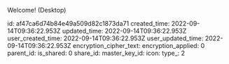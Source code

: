 Welcome! (Desktop)

id: af47ca6d74b84e49a509d82c1873da71
created_time: 2022-09-14T09:36:22.953Z
updated_time: 2022-09-14T09:36:22.953Z
user_created_time: 2022-09-14T09:36:22.953Z
user_updated_time: 2022-09-14T09:36:22.953Z
encryption_cipher_text: 
encryption_applied: 0
parent_id: 
is_shared: 0
share_id: 
master_key_id: 
icon: 
type_: 2
